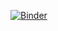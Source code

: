 [![Binder](https://notebooks.gesis.org/binder/badge_logo.svg)](https://notebooks.gesis.org/binder/v2/gh/richherr/pyrnotebook4/HEAD)

